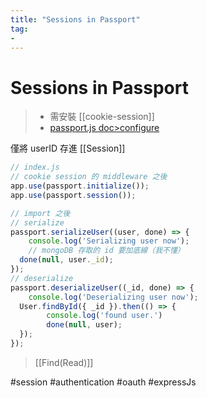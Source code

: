 ```yaml
---
title: "Sessions in Passport"
tag: 
- 
---
```

# Sessions in Passport
>- 需安裝 [[cookie-session]]
>- [passport.js doc>configure](https://www.passportjs.org/docs/configure/)

僅將 userID 存進 [[Session]]
```js
// index.js
// cookie session 的 middleware 之後
app.use(passport.initialize());
app.use(passport.session());
```
```js
// import 之後
// serialize
passport.serializeUser((user, done) => {
	console.log('Serializing user now');
	// mongoDB 存取的 id 要加底線（我不懂）
  done(null, user._id);
});
// deserialize
passport.deserializeUser((_id, done) => {
	console.log('Deserializing user now');
  User.findById({ _id }).then(() => {
		console.log('found user.')
		done(null, user);
  });
});
```
>[[Find(Read)]]


#session #authentication #oauth #expressJs 